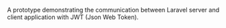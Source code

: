 A prototype demonstrating the communication between Laravel server and client application with JWT (Json Web Token).
